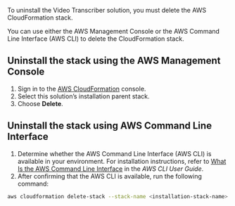 To uninstall the Video Transcriber solution, you must delete the AWS CloudFormation stack. 

You can use either the AWS Management Console or the AWS Command Line Interface (AWS CLI) to delete the CloudFormation stack.

## Uninstall the stack using the AWS Management Console

1. Sign in to the [AWS CloudFormation][cloudformation-console] console.
1. Select this solution’s installation parent stack.
1. Choose **Delete**.

## Uninstall the stack using AWS Command Line Interface

1. Determine whether the AWS Command Line Interface (AWS CLI) is available in your environment. For installation instructions, refer to [What Is the AWS Command Line Interface][aws-cli] in the *AWS CLI User Guide*.
1. After confirming that the AWS CLI is available, run the following command:

```bash
aws cloudformation delete-stack --stack-name <installation-stack-name> --region <aws-region>
```
[cloudformation-console]: https://console.aws.amazon.com/cloudformation/home
[aws-cli]: https://docs.aws.amazon.com/cli/latest/userguide/cli-chap-welcome.html
